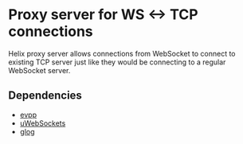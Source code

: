 # Proxy server for WS <-> TCP connections

Helix proxy server allows connections from WebSocket to connect to existing TCP server just like they would be connecting to a regular WebSocket server.


## Dependencies
- [evpp](https://github.com/Qihoo360/evpp)
- [uWebSockets](https://github.com/uNetworking/uWebSockets)
- [glog](https://github.com/google/glog)
